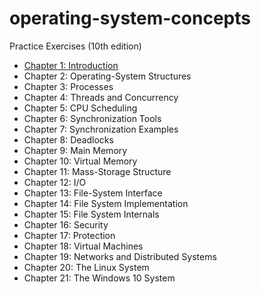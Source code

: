 # operating-system-concepts


Practice Exercises (10th edition)

- [Chapter 1: Introduction](chapters/chapter1.md)
- Chapter 2: Operating-System Structures
- Chapter 3: Processes
- Chapter 4: Threads and Concurrency
- Chapter 5: CPU Scheduling
- Chapter 6: Synchronization Tools
- Chapter 7: Synchronization Examples
- Chapter 8: Deadlocks
- Chapter 9: Main Memory
- Chapter 10: Virtual Memory
- Chapter 11: Mass-Storage Structure
- Chapter 12: I/O
- Chapter 13: File-System Interface
- Chapter 14: File System Implementation
- Chapter 15: File System Internals
- Chapter 16: Security
- Chapter 17: Protection
- Chapter 18: Virtual Machines
- Chapter 19: Networks and Distributed Systems
- Chapter 20: The Linux System
- Chapter 21: The Windows 10 System
